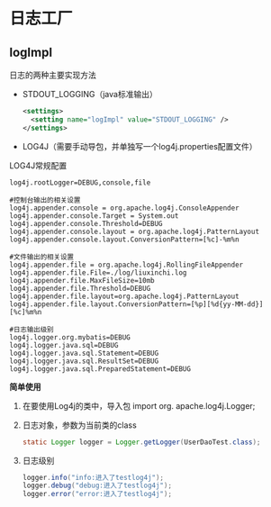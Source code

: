# 日志工厂

## logImpl

日志的两种主要实现方法

- STDOUT_LOGGING（java标准输出）
  ```xml
  <settings>
    <setting name="logImpl" value="STDOUT_LOGGING" />
  </settings>
  ```
- LOG4J（需要手动导包，并单独写一个log4j.properties配置文件）

 LOG4J常规配置

```properties
log4j.rootLogger=DEBUG,console,file

#控制台输出的相关设置
log4j.appender.console = org.apache.log4j.ConsoleAppender
log4j.appender.console.Target = System.out
log4j.appender.console.Threshold=DEBUG
log4j.appender.console.layout = org.apache.log4j.PatternLayout
log4j.appender.console.layout.ConversionPattern=[%c]-%m%n

#文件输出的相关设置
log4j.appender.file = org.apache.log4j.RollingFileAppender
log4j.appender.file.File=./log/liuxinchi.log
log4j.appender.file.MaxFileSize=10mb
log4j.appender.file.Threshold=DEBUG
log4j.appender.file.layout=org.apache.log4j.PatternLayout
log4j.appender.file.layout.ConversionPattern=[%p][%d{yy-MM-dd}][%c]%m%n

#日志输出级别
log4j.logger.org.mybatis=DEBUG
log4j.logger.java.sql=DEBUG
log4j.logger.java.sql.Statement=DEBUG
log4j.logger.java.sql.ResultSet=DEBUG
log4j.logger.java.sql.PreparedStatement=DEBUG
```

**简单使用**

1. 在要使用Log4j的类中，导入包 import org. apache.log4j.Logger;
2. 日志对象，参数为当前类的class
   ```java
   static Logger logger = Logger.getLogger(UserDaoTest.class);
   ```

3. 日志级别
   ```java
   logger.info("info:进入了testlog4j");
   logger.debug("debug:进入了testlog4j");
   logger.error("error:进入了testlog4j");
   ```
